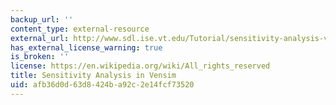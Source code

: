 ```yaml
---
backup_url: ''
content_type: external-resource
external_url: http://www.sdl.ise.vt.edu/Tutorial/sensitivity-analysis-video.html
has_external_license_warning: true
is_broken: ''
license: https://en.wikipedia.org/wiki/All_rights_reserved
title: Sensitivity Analysis in Vensim
uid: afb36d0d-63d8-424b-a92c-2e14fcf73520
---
```

